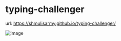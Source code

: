 # typing-challenger

url: https://shmulisarmy.github.io/typing-challenger/

![image](https://github.com/user-attachments/assets/eca2013a-4646-4ebd-8627-5d723b7cced2)
